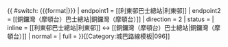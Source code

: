 {{ #switch: {{{format|}}}
  | endpoint1 = [[利東邨巴士總站|利東邨]]
  | endpoint2 = [[銅鑼灣（摩頓台）巴士總站|銅鑼灣（摩頓台）]]
  | direction = 2
  | status = 
  | inline = [[利東邨巴士總站|利東邨]] ↔ [[銅鑼灣（摩頓台）巴士總站|銅鑼灣（摩頓台）]]
  | normal =
  | full =
}}<noinclude>[[Category:城巴路線模板|096]]</noinclude>